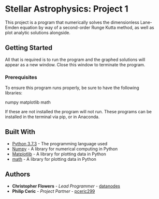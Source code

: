 # Stellar Astrophysics: Project 1

This project is a program that numerically solves the dimensionless Lane-Emden equation by way of a second-order Runge Kutta method, as well as plot analytic solutions
alongside.

## Getting Started

All that is required is to run the program and the graphed solutions will appear as a new window. Close this window to terminate the program.

### Prerequisites

To ensure this program runs properly, be sure to have the following libraries:

numpy
matplotlib
math

If these are not installed the program will not run. These programs can be installed in the terminal via pip, or in Anaconda.

## Built With
* [Python 3.7.3](https://www.python.org/doc/) - The programming language used
* [Numpy](https://numpy.org/doc/) - A library for numerical computing in Python
* [Matplotlib](https://matplotlib.org/stable/contents.html) - A library for plotting data in Python
* [math](https://docs.python.org/3/library/math.html) - A library for plotting data in Python

## Authors

* **Christopher Flowers** - *Lead Programmer* - [datanodes](https://github.com/datanodes)
* **Philip Ceric** - *Project Partner* - [pceric299](https://github.com/pceric299)

